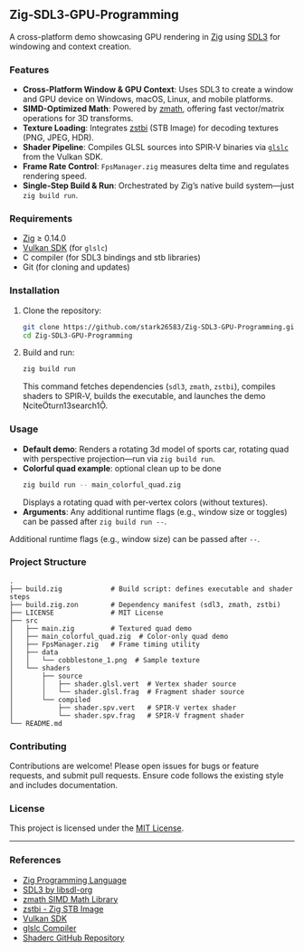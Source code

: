 ## Zig‑SDL3‑GPU‑Programming

A cross-platform demo showcasing GPU rendering in [Zig](https://ziglang.org/) using [SDL3](https://github.com/libsdl-org/SDL) for windowing and context creation.

### Features

- **Cross-Platform Window & GPU Context**: Uses SDL3 to create a window and GPU device on Windows, macOS, Linux, and mobile platforms.
- **SIMD-Optimized Math**: Powered by [zmath](https://github.com/zelli/zmath), offering fast vector/matrix operations for 3D transforms.
- **Texture Loading**: Integrates [zstbi](https://github.com/MasterQ32/zstbi) (STB Image) for decoding textures (PNG, JPEG, HDR).
- **Shader Pipeline**: Compiles GLSL sources into SPIR‑V binaries via [`glslc`](https://github.com/google/shaderc) from the Vulkan SDK.
- **Frame Rate Control**: `FpsManager.zig` measures delta time and regulates rendering speed.
- **Single-Step Build & Run**: Orchestrated by Zig’s native build system—just `zig build run`.

### Requirements

- [Zig](https://ziglang.org/) ≥ 0.14.0
- [Vulkan SDK](https://vulkan.lunarg.com/) (for `glslc`)
- C compiler (for SDL3 bindings and stb libraries)
- Git (for cloning and updates)

### Installation  
1. Clone the repository:  
   ```bash
   git clone https://github.com/stark26583/Zig-SDL3-GPU-Programming.git
   cd Zig-SDL3-GPU-Programming
   ```  
2. Build and run:  
   ```bash
   zig build run
   ```  
   This command fetches dependencies (`sdl3`, `zmath`, `zstbi`), compiles shaders to SPIR‑V, builds the executable, and launches the demo citeturn13search1.

### Usage  
- **Default demo**: Renders a rotating 3d model of sports car, rotating quad with perspective projection—run via `zig build run`.  
- **Colorful quad example**:  optional clean up to be done
  ```bash
  zig build run -- main_colorful_quad.zig
  ```  
  Displays a rotating quad with per‑vertex colors (without textures).  
- **Arguments**: Any additional runtime flags (e.g., window size or toggles) can be passed after `zig build run --`.

Additional runtime flags (e.g., window size) can be passed after `--`.

### Project Structure

```
.
├── build.zig            # Build script: defines executable and shader steps
├── build.zig.zon        # Dependency manifest (sdl3, zmath, zstbi)
├── LICENSE              # MIT License
├── src
│   ├── main.zig         # Textured quad demo
│   ├── main_colorful_quad.zig  # Color-only quad demo
│   ├── FpsManager.zig   # Frame timing utility
│   ├── data
│   │   └── cobblestone_1.png  # Sample texture
│   └── shaders
│       ├── source
│       │   ├── shader.glsl.vert  # Vertex shader source
│       │   └── shader.glsl.frag  # Fragment shader source
│       └── compiled
│           ├── shader.spv.vert   # SPIR‑V vertex shader
│           └── shader.spv.frag   # SPIR‑V fragment shader
└── README.md
```

### Contributing

Contributions are welcome! Please open issues for bugs or feature requests, and submit pull requests. Ensure code follows the existing style and includes documentation.

### License

This project is licensed under the [MIT License](LICENSE).

---

### References

- [Zig Programming Language](https://ziglang.org/)
- [SDL3 by libsdl-org](https://github.com/libsdl-org/SDL)
- [zmath SIMD Math Library](https://github.com/zelli/zmath)
- [zstbi - Zig STB Image](https://github.com/MasterQ32/zstbi)
- [Vulkan SDK](https://vulkan.lunarg.com/)
- [glslc Compiler](https://github.com/google/shaderc)
- [Shaderc GitHub Repository](https://github.com/google/shaderc)

